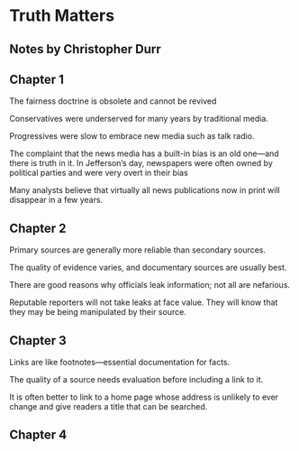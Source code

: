 # Truth Matters
## Notes by Christopher Durr

## Chapter 1

The fairness doctrine is obsolete and cannot be revived

Conservatives were underserved for many years by traditional
media.

Progressives were slow to embrace new media such as talk
radio.

The complaint that the news media has a built-in bias is an old one—and there
is truth in it. In Jefferson’s day, newspapers were often owned by political parties
and were very overt in their bias

Many analysts believe that virtually all news publications now in print will disappear in a few years.

## Chapter 2

Primary sources are generally more reliable than secondary sources.

The quality of evidence varies, and documentary sources are usually best.

There are good reasons why officials leak information; not all are nefarious.

Reputable reporters will not take leaks at face value. They will know that they may be being manipulated by their source.

## Chapter 3

Links are like footnotes—essential documentation for facts.

The quality of a source needs evaluation before including a
link to it.

It is often better to link to a home page whose address
is unlikely to ever change and give readers a title that can be searched.

## Chapter 4
